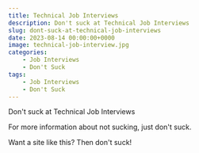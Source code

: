 ```yaml
---
title: Technical Job Interviews
description: Don't suck at Technical Job Interviews
slug: dont-suck-at-technical-job-interviews
date: 2023-08-14 00:00:00+0000
image: technical-job-interview.jpg
categories:
    - Job Interviews
    - Don't Suck
tags:
    - Job Interviews
    - Don't Suck
---
```


Don't suck at Technical Job Interviews

For more information about not sucking, just don't suck.

Want a site like this? Then don't suck!

